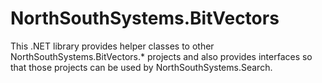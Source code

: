 # NorthSouthSystems.BitVectors

This .NET library provides helper classes to other NorthSouthSystems.BitVectors.* projects and also provides interfaces so that those projects can be used by NorthSouthSystems.Search.